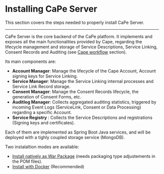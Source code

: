 # Installing CaPe Server

This section covers the steps needed to properly install CaPe Server.

---

CaPe Server is the core backend of the CaPe platform. 
It implements and exposes all the main functionalities provided by Cape, regarding the lifecycle management and storage of Service Descriptions, Service Linking, Consent Records and Auditing (see [Cape workflow](../workflow/workflow.md) section).

Its main components are: 

 - **Account Manager**: Manage the lifecycle of the Cape Account, Account signing keys for Service Linking. 
 - **Service Manager**: Manage the Service Linking internal processes and Service Link Record storage.
 - **Consent Manager**: Manage the Consent Records lifecycle, the generation of Consent Forms, etc.
 - **Auditlog Manager**: Collects aggregated auditing statistics, triggered by incoming Event Logs (ServiceLink, Consent or Data Processing) regarding a specific Account.
 - **Service Registry** : Collects the Service Descriptions and registrations (Signing keys and certificates).

Each of them are implemented as Spring Boot Java services, and will be deployed with a tighly coupled storage service (MongoDB).

Two instalaltion modes are available:

-   [Install natively as War Package](install-cape-server-war.md) (needs packaging type adjustements in the POM files).
-   [Install with Docker](install-cape-server-docker.md) (Recommended)